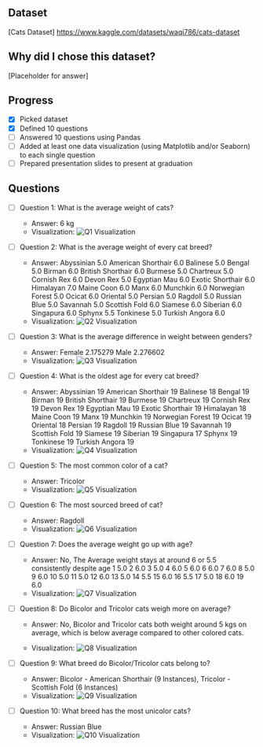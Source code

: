 ## Dataset
[Cats Dataset] https://www.kaggle.com/datasets/waqi786/cats-dataset

## Why did I chose this dataset?

[Placeholder for answer]

## Progress
- [x] Picked dataset
- [x] Defined 10 questions
- [ ] Answered 10 questions using Pandas
- [ ] Added at least one data visualization (using Matplotlib and/or Seaborn) to each single question
- [ ] Prepared presentation slides to present at graduation

## Questions
- [ ] Question 1: What is the average weight of cats?
  - Answer: 6 kg
  - Visualization: ![Q1 Visualization](https://example.com/path-to-image-1.png)

- [ ] Question 2: What is the average weight of every cat breed?
  - Answer: Abyssinian            5.0
            American Shorthair    6.0
            Balinese              5.0
            Bengal                5.0
            Birman                6.0
            British Shorthair     6.0
            Burmese               5.0
            Chartreux             5.0
            Cornish Rex           6.0
            Devon Rex             5.0
            Egyptian Mau          6.0
            Exotic Shorthair      6.0
            Himalayan             7.0
            Maine Coon            6.0
            Manx                  6.0
            Munchkin              6.0
            Norwegian Forest      5.0
            Ocicat                6.0
            Oriental              5.0
            Persian               5.0
            Ragdoll               5.0
            Russian Blue          5.0
            Savannah              5.0
            Scottish Fold         6.0
            Siamese               6.0
            Siberian              6.0
            Singapura             6.0
            Sphynx                5.5
            Tonkinese             5.0
            Turkish Angora        6.0
  - Visualization: ![Q2 Visualization](https://example.com/path-to-image-2.png)

- [ ] Question 3: What is the average difference in weight between genders?
  - Answer: Female    2.175279
            Male      2.276602
  - Visualization: ![Q3 Visualization](https://example.com/path-to-image-3.png)

- [ ] Question 4: What is the oldest age for every cat breed?
  - Answer: Abyssinian            19
            American Shorthair    19
            Balinese              18
            Bengal                19
            Birman                19
            British Shorthair     19
            Burmese               19
            Chartreux             19
            Cornish Rex           19
            Devon Rex             19
            Egyptian Mau          19
            Exotic Shorthair      19
            Himalayan             18
            Maine Coon            19
            Manx                  19
            Munchkin              19
            Norwegian Forest      19
            Ocicat                19
            Oriental              18
            Persian               19
            Ragdoll               19
            Russian Blue          19
            Savannah              19
            Scottish Fold         19
            Siamese               19
            Siberian              19
            Singapura             17
            Sphynx                19
            Tonkinese             19
            Turkish Angora        19
  - Visualization: ![Q4 Visualization](https://example.com/path-to-image-4.png)

- [ ] Question 5: The most common color of a cat?
  - Answer: Tricolor
  - Visualization: ![Q5 Visualization](https://example.com/path-to-image-5.png)

- [ ] Question 6: The most sourced breed of cat?
  - Answer: Ragdoll
  - Visualization: ![Q6 Visualization](https://example.com/path-to-image-6.png)

- [ ] Question 7: Does the average weight go up with age?
  - Answer: No, The Average weight stays at around 6 or 5.5 consistently despite age
  1     5.0
  2     6.0
  3     5.0
  4     6.0
  5     6.0
  6     6.0
  7     6.0
  8     5.0
  9     6.0
  10    5.0
  11    5.0
  12    6.0
  13    5.0
  14    5.5
  15    6.0
  16    5.5
  17    5.0
  18    6.0
  19    6.0
  - Visualization: ![Q7 Visualization](https://example.com/path-to-image-7.png)

- [ ] Question 8: Do Bicolor and Tricolor cats weigh more on average?
  - Answer: No, Bicolor and Tricolor cats both weight around 5 kgs on average, which is below average compared to other colored cats.

  - Visualization: ![Q8 Visualization](https://example.com/path-to-image-8.png)

- [ ] Question 9: What breed do Bicolor/Tricolor cats belong to?
  - Answer: Bicolor - American Shorthair (9 Instances), Tricolor - Scottish Fold (6 Instances)
  - Visualization: ![Q9 Visualization](https://example.com/path-to-image-9.png)

- [ ] Question 10: What breed has the most unicolor cats?
  - Answer: Russian Blue
  - Visualization: ![Q10 Visualization](https://example.com/path-to-image-10.png)
